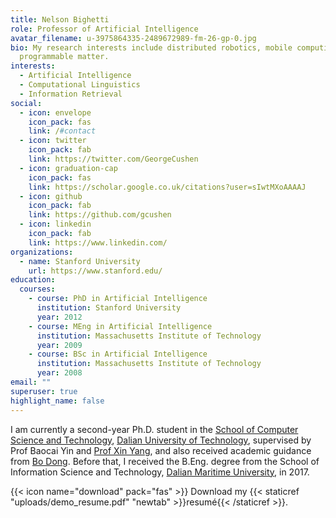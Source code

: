 ```yaml
---
title: Nelson Bighetti
role: Professor of Artificial Intelligence
avatar_filename: u-3975864335-2489672989-fm-26-gp-0.jpg
bio: My research interests include distributed robotics, mobile computing and
  programmable matter.
interests:
  - Artificial Intelligence
  - Computational Linguistics
  - Information Retrieval
social:
  - icon: envelope
    icon_pack: fas
    link: /#contact
  - icon: twitter
    icon_pack: fab
    link: https://twitter.com/GeorgeCushen
  - icon: graduation-cap
    icon_pack: fas
    link: https://scholar.google.co.uk/citations?user=sIwtMXoAAAAJ
  - icon: github
    icon_pack: fab
    link: https://github.com/gcushen
  - icon: linkedin
    icon_pack: fab
    link: https://www.linkedin.com/
organizations:
  - name: Stanford University
    url: https://www.stanford.edu/
education:
  courses:
    - course: PhD in Artificial Intelligence
      institution: Stanford University
      year: 2012
    - course: MEng in Artificial Intelligence
      institution: Massachusetts Institute of Technology
      year: 2009
    - course: BSc in Artificial Intelligence
      institution: Massachusetts Institute of Technology
      year: 2008
email: ""
superuser: true
highlight_name: false
---
```



I am currently a second-year Ph.D. student in the [School of Computer Science and Technology](http://cs.dlut.edu.cn/), [Dalian University of Technology](https://www.dlut.edu.cn/), supervised by Prof Baocai Yin and [Prof Xin Yang](https://xinyangdut.github.io/), and also received academic guidance from [Bo Dong](https://dongshuhao.github.io/). Before that, I received the B.Eng. degree from the School of Information Science and Technology, [Dalian Maritime University](http://www.dlmu.edu.cn/), in 2017.

{{< icon name="download" pack="fas" >}} Download my {{< staticref "uploads/demo_resume.pdf" "newtab" >}}resumé{{< /staticref >}}.